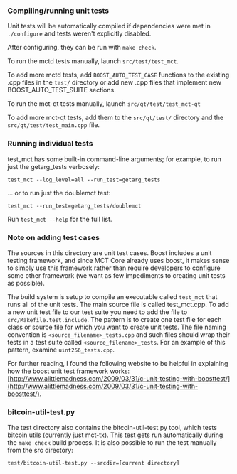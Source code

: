 ### Compiling/running unit tests

Unit tests will be automatically compiled if dependencies were met in `./configure`
and tests weren't explicitly disabled.

After configuring, they can be run with `make check`.

To run the mctd tests manually, launch `src/test/test_mct`.

To add more mctd tests, add `BOOST_AUTO_TEST_CASE` functions to the existing
.cpp files in the `test/` directory or add new .cpp files that
implement new BOOST_AUTO_TEST_SUITE sections.

To run the mct-qt tests manually, launch `src/qt/test/test_mct-qt`

To add more mct-qt tests, add them to the `src/qt/test/` directory and
the `src/qt/test/test_main.cpp` file.

### Running individual tests

test_mct has some built-in command-line arguments; for
example, to run just the getarg_tests verbosely:

    test_mct --log_level=all --run_test=getarg_tests

... or to run just the doublemct test:

    test_mct --run_test=getarg_tests/doublemct

Run `test_mct --help` for the full list.

### Note on adding test cases

The sources in this directory are unit test cases.  Boost includes a
unit testing framework, and since MCT Core already uses boost, it makes
sense to simply use this framework rather than require developers to
configure some other framework (we want as few impediments to creating
unit tests as possible).

The build system is setup to compile an executable called `test_mct`
that runs all of the unit tests.  The main source file is called
test_mct.cpp. To add a new unit test file to our test suite you need 
to add the file to `src/Makefile.test.include`. The pattern is to create 
one test file for each class or source file for which you want to create 
unit tests.  The file naming convention is `<source_filename>_tests.cpp` 
and such files should wrap their tests in a test suite 
called `<source_filename>_tests`. For an example of this pattern, 
examine `uint256_tests.cpp`.

For further reading, I found the following website to be helpful in
explaining how the boost unit test framework works:
[http://www.alittlemadness.com/2009/03/31/c-unit-testing-with-boosttest/](http://www.alittlemadness.com/2009/03/31/c-unit-testing-with-boosttest/).

### bitcoin-util-test.py

The test directory also contains the bitcoin-util-test.py tool, which tests bitcoin utils (currently just mct-tx). This test gets run automatically during the `make check` build process. It is also possible to run the test manually from the src directory:

```
test/bitcoin-util-test.py --srcdir=[current directory]

```